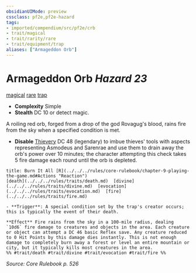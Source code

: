 ```yaml
---
obsidianUIMode: preview
cssclass: pf2e,pf2e-hazard
tags:
- imported/compendium/src/pf2e/crb
- trait/magical
- trait/rarity/rare
- trait/equipment/trap
aliases: ["Armageddon Orb"]
---
```

# Armageddon Orb *Hazard 23*  
[magical](magical.md)  [rare](rare.md)  [trap](trap.md)  

- **Complexity** Simple
- **Stealth** DC 10 or detect magic.  

A roiling red orb, forged from a drop of the god Rovagug's blood, rains fire from the sky when a specified condition is met.

- **Disable** [Thievery](../../skills.md#Thievery) DC 48 (legendary) to imbue thieves' tools with aspects representing Asmodeus and Sarenrae and use them to drain away the orb's power over 10 minutes; the character attempting this check takes 5 fire damage each round until the orb is depleted.  
     
```ad-embed-ability
title: Burn It All [R](../../../rules/core-rulebook/chapter-9-playing-the-game.md#Actions "Reaction")
[death](../../../rules/traits/death.md)  [divine](../../../rules/traits/divine.md)  [evocation](../../../rules/traits/evocation.md)  [fire](../../../rules/traits/fire.md)  

- **Trigger**: A special condition set by the trap's creator occurs; this is typically the event of their death.

**Effect** Fire rains from the sky in a 100-mile radius, dealing `10d6` fire damage to creatures and objects in the area. Each creature or object can attempt a DC 46 basic Reflex save. Any creature reduced to 0 Hit Points by this damage dies instantly. This is not enough damage to completely burn away a forest or level an entire mountain or city, but it typically kills most creatures in the area.  
%% #trait/death #trait/divine #trait/evocation #trait/fire %%
```

*Source: Core Rulebook p. 526*
